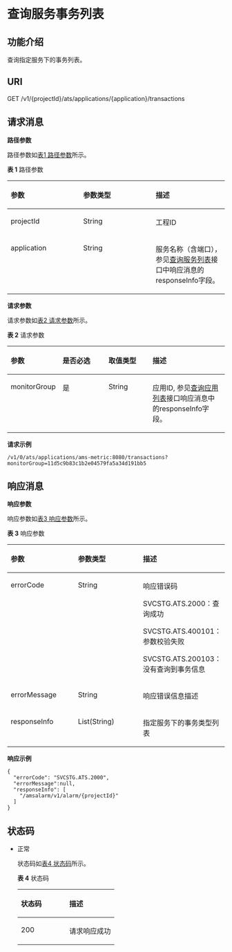 # 查询服务事务列表<a name="apm_04_0014"></a>

## 功能介绍<a name="s2c2759e0909b4012b568043aee2147fa"></a>

查询指定服务下的事务列表。

## URI<a name="sdb1c3f791ccb41f883ab97529075584c"></a>

GET /v1/\{projectId\}/ats/applications/\{application\}/transactions

## 请求消息<a name="sb994dcde9fcd425fb0dd1ffbf3746d20"></a>

**路径参数**

路径参数如[表1 路径参数](#table2646188581)所示。

**表 1**  路径参数

<a name="table2646188581"></a>
<table><thead align="left"><tr id="row126461282585"><th class="cellrowborder" valign="top" width="33.33333333333333%" id="mcps1.2.4.1.1"><p id="p1192752315585"><a name="p1192752315585"></a><a name="p1192752315585"></a>参数</p>
</th>
<th class="cellrowborder" valign="top" width="33.33333333333333%" id="mcps1.2.4.1.2"><p id="p5927202319580"><a name="p5927202319580"></a><a name="p5927202319580"></a>参数类型</p>
</th>
<th class="cellrowborder" valign="top" width="33.33333333333333%" id="mcps1.2.4.1.3"><p id="p119277231582"><a name="p119277231582"></a><a name="p119277231582"></a>描述</p>
</th>
</tr>
</thead>
<tbody><tr id="row1864628135813"><td class="cellrowborder" valign="top" width="33.33333333333333%" headers="mcps1.2.4.1.1 "><p id="p79271923135812"><a name="p79271923135812"></a><a name="p79271923135812"></a>projectId</p>
</td>
<td class="cellrowborder" valign="top" width="33.33333333333333%" headers="mcps1.2.4.1.2 "><p id="p9927123185811"><a name="p9927123185811"></a><a name="p9927123185811"></a>String</p>
</td>
<td class="cellrowborder" valign="top" width="33.33333333333333%" headers="mcps1.2.4.1.3 "><p id="p89271923125812"><a name="p89271923125812"></a><a name="p89271923125812"></a>工程ID</p>
</td>
</tr>
<tr id="row186461481583"><td class="cellrowborder" valign="top" width="33.33333333333333%" headers="mcps1.2.4.1.1 "><p id="p6927132355810"><a name="p6927132355810"></a><a name="p6927132355810"></a>application</p>
</td>
<td class="cellrowborder" valign="top" width="33.33333333333333%" headers="mcps1.2.4.1.2 "><p id="p99271023105811"><a name="p99271023105811"></a><a name="p99271023105811"></a>String</p>
</td>
<td class="cellrowborder" valign="top" width="33.33333333333333%" headers="mcps1.2.4.1.3 "><p id="p17927132365813"><a name="p17927132365813"></a><a name="p17927132365813"></a>服务名称（含端口），参见<a href="查询服务列表.md">查询服务列表</a>接口中响应消息的responseInfo字段。</p>
</td>
</tr>
</tbody>
</table>

**请求参数**

请求参数如[表2 请求参数](#tde49fa4b43134c43a97b17e8c1ad1980)所示。

**表 2**  请求参数

<a name="tde49fa4b43134c43a97b17e8c1ad1980"></a>
<table><thead align="left"><tr id="rd3dbb78a255742a59e9f0fd97e1254c5"><th class="cellrowborder" valign="top" width="22.41%" id="mcps1.2.5.1.1"><p id="a508569156b3d441db71199448db4eb1a"><a name="a508569156b3d441db71199448db4eb1a"></a><a name="a508569156b3d441db71199448db4eb1a"></a>参数</p>
</th>
<th class="cellrowborder" valign="top" width="21.73%" id="mcps1.2.5.1.2"><p id="aff8627fd98be45bd83a7ea30df05fe8a"><a name="aff8627fd98be45bd83a7ea30df05fe8a"></a><a name="aff8627fd98be45bd83a7ea30df05fe8a"></a>是否必选</p>
</th>
<th class="cellrowborder" valign="top" width="20.580000000000002%" id="mcps1.2.5.1.3"><p id="a7b6affce4a714967a10f88ab536b75b0"><a name="a7b6affce4a714967a10f88ab536b75b0"></a><a name="a7b6affce4a714967a10f88ab536b75b0"></a>取值类型</p>
</th>
<th class="cellrowborder" valign="top" width="35.28%" id="mcps1.2.5.1.4"><p id="ae8ce779ffcb54b3e892b9a40fc08a0b0"><a name="ae8ce779ffcb54b3e892b9a40fc08a0b0"></a><a name="ae8ce779ffcb54b3e892b9a40fc08a0b0"></a>描述</p>
</th>
</tr>
</thead>
<tbody><tr id="r59dadd7aa78a4aa6827d91ea96f74de4"><td class="cellrowborder" valign="top" width="22.41%" headers="mcps1.2.5.1.1 "><p id="afc96b27a4db346638ce3ec71cec24f46"><a name="afc96b27a4db346638ce3ec71cec24f46"></a><a name="afc96b27a4db346638ce3ec71cec24f46"></a>monitorGroup</p>
</td>
<td class="cellrowborder" valign="top" width="21.73%" headers="mcps1.2.5.1.2 "><p id="zh-cn_topic_0082840623_p252863710718"><a name="zh-cn_topic_0082840623_p252863710718"></a><a name="zh-cn_topic_0082840623_p252863710718"></a>是</p>
</td>
<td class="cellrowborder" valign="top" width="20.580000000000002%" headers="mcps1.2.5.1.3 "><p id="p1929615498175"><a name="p1929615498175"></a><a name="p1929615498175"></a>String</p>
</td>
<td class="cellrowborder" valign="top" width="35.28%" headers="mcps1.2.5.1.4 "><p id="zh-cn_topic_0082840623_p16535737973"><a name="zh-cn_topic_0082840623_p16535737973"></a><a name="zh-cn_topic_0082840623_p16535737973"></a>应用ID, 参见<a href="查询应用列表.md">查询应用列表</a>接口响应消息中的responseInfo字段。</p>
</td>
</tr>
</tbody>
</table>

**请求示例**

```
/v1/0/ats/applications/ams-metric:8080/transactions?monitorGroup=11d5c9b83c1b2e04579fa5a34d191bb5
```

## 响应消息<a name="sbf265cc0e46642e0a3de8d1823648b91"></a>

**响应参数**

响应参数如[表3 响应参数](#table1386410945920)所示。

**表 3**  响应参数

<a name="table1386410945920"></a>
<table><thead align="left"><tr id="row1386415925910"><th class="cellrowborder" valign="top" width="33.33333333333333%" id="mcps1.2.4.1.1"><p id="p2584217135914"><a name="p2584217135914"></a><a name="p2584217135914"></a>参数</p>
</th>
<th class="cellrowborder" valign="top" width="33.33333333333333%" id="mcps1.2.4.1.2"><p id="p158441712598"><a name="p158441712598"></a><a name="p158441712598"></a>参数类型</p>
</th>
<th class="cellrowborder" valign="top" width="33.33333333333333%" id="mcps1.2.4.1.3"><p id="p45848175594"><a name="p45848175594"></a><a name="p45848175594"></a>描述</p>
</th>
</tr>
</thead>
<tbody><tr id="row13864592598"><td class="cellrowborder" valign="top" width="33.33333333333333%" headers="mcps1.2.4.1.1 "><p id="p1258413173597"><a name="p1258413173597"></a><a name="p1258413173597"></a>errorCode</p>
</td>
<td class="cellrowborder" valign="top" width="33.33333333333333%" headers="mcps1.2.4.1.2 "><p id="p15584017185916"><a name="p15584017185916"></a><a name="p15584017185916"></a>String</p>
</td>
<td class="cellrowborder" valign="top" width="33.33333333333333%" headers="mcps1.2.4.1.3 "><p id="p159961705910"><a name="p159961705910"></a><a name="p159961705910"></a>响应错误码</p>
<p id="p9599141720597"><a name="p9599141720597"></a><a name="p9599141720597"></a>SVCSTG.ATS.2000：查询成功</p>
<p id="p5599131710594"><a name="p5599131710594"></a><a name="p5599131710594"></a>SVCSTG.ATS.400101：参数校验失败</p>
<p id="p185991417155915"><a name="p185991417155915"></a><a name="p185991417155915"></a>SVCSTG.ATS.200103：没有查询到事务信息</p>
</td>
</tr>
<tr id="row886489125914"><td class="cellrowborder" valign="top" width="33.33333333333333%" headers="mcps1.2.4.1.1 "><p id="p145999179593"><a name="p145999179593"></a><a name="p145999179593"></a>errorMessage</p>
</td>
<td class="cellrowborder" valign="top" width="33.33333333333333%" headers="mcps1.2.4.1.2 "><p id="p1816135310172"><a name="p1816135310172"></a><a name="p1816135310172"></a>String</p>
</td>
<td class="cellrowborder" valign="top" width="33.33333333333333%" headers="mcps1.2.4.1.3 "><p id="p15599111755916"><a name="p15599111755916"></a><a name="p15599111755916"></a>响应错误信息描述</p>
</td>
</tr>
<tr id="row286416985913"><td class="cellrowborder" valign="top" width="33.33333333333333%" headers="mcps1.2.4.1.1 "><p id="p45991217115911"><a name="p45991217115911"></a><a name="p45991217115911"></a>responseInfo</p>
</td>
<td class="cellrowborder" valign="top" width="33.33333333333333%" headers="mcps1.2.4.1.2 "><p id="p3599017115917"><a name="p3599017115917"></a><a name="p3599017115917"></a>List(String)</p>
</td>
<td class="cellrowborder" valign="top" width="33.33333333333333%" headers="mcps1.2.4.1.3 "><p id="p11599717125919"><a name="p11599717125919"></a><a name="p11599717125919"></a>指定服务下的事务类型列表</p>
</td>
</tr>
</tbody>
</table>

**响应示例**

```
{
  "errorCode": "SVCSTG.ATS.2000",
  "errorMessage":null,
  "responseInfo": [
    "/amsalarm/v1/alarm/{projectId}"
  ]
}
```

## 状态码<a name="s10b544f958714883b08955a94a2491ab"></a>

-   正常

    状态码如[表4 状态码](#tae125ea9eb5e41fd94b5380a5f0af27c)所示。   

    **表 4**  状态码

    <a name="tae125ea9eb5e41fd94b5380a5f0af27c"></a>
    <table><thead align="left"><tr id="zh-cn_topic_0082840622_row2481233171"><th class="cellrowborder" valign="top" width="50%" id="mcps1.2.3.1.1"><p id="aea15b9a42af4446fb12c643ec1419afb"><a name="aea15b9a42af4446fb12c643ec1419afb"></a><a name="aea15b9a42af4446fb12c643ec1419afb"></a>状态码</p>
    </th>
    <th class="cellrowborder" valign="top" width="50%" id="mcps1.2.3.1.2"><p id="zh-cn_topic_0082840622_p114811838179"><a name="zh-cn_topic_0082840622_p114811838179"></a><a name="zh-cn_topic_0082840622_p114811838179"></a>描述</p>
    </th>
    </tr>
    </thead>
    <tbody><tr id="rd8a2a0b5334c4304a5880ef05b586b6d"><td class="cellrowborder" valign="top" width="50%" headers="mcps1.2.3.1.1 "><p id="aab5bcec6b44c4860a9f570dc974ef1e4"><a name="aab5bcec6b44c4860a9f570dc974ef1e4"></a><a name="aab5bcec6b44c4860a9f570dc974ef1e4"></a>200</p>
    </td>
    <td class="cellrowborder" valign="top" width="50%" headers="mcps1.2.3.1.2 "><p id="zh-cn_topic_0082840622_p5481531171"><a name="zh-cn_topic_0082840622_p5481531171"></a><a name="zh-cn_topic_0082840622_p5481531171"></a>请求响应成功</p>
    </td>
    </tr>
    </tbody>
    </table>


